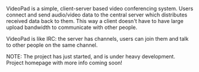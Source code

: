 VideoPad is a simple, client-server based video conferencing system. Users connect and send audio/video data to the central server which distributes received data back to them. This way a client doesn't have to have large upload bandwidth to communicate with other people.

VideoPad is like IRC: the server has channels, users can join them and talk to other people on the same channel.


NOTE: The project has just started, and is under heavy development. Project homepage with more info coming soon!
